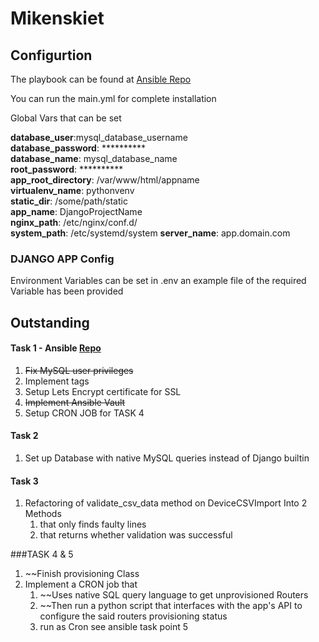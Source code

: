 # Mikenskiet

## Configurtion
The playbook can be found at [Ansible Repo](https://github.com/HGriessel/mk_ansible.git)

You can run the main.yml for complete installation

Global Vars that can be set

**database_user**:mysql_database_username  
**database_password**: **********  
**database_name**: mysql_database_name  
**root_password**: **********  
**app_root_directory**: /var/www/html/appname  
**virtualenv_name**: pythonvenv  
**static_dir**:  /some/path/static  
**app_name**: DjangoProjectName  
**nginx_path**: /etc/nginx/conf.d/  
**system_path**: /etc/systemd/system
**server_name**: app.domain.com

### DJANGO APP Config
Environment Variables can be set in .env an example file of the required Variable has been provided 

## Outstanding

####  Task 1 - Ansible [Repo](https://github.com/HGriessel/mk_ansible.git)

1. ~~Fix MySQL user privileges~~
1. Implement tags
3. Setup Lets Encrypt certificate for SSL
4. ~~Implement Ansible Vault~~
5. Setup CRON JOB for TASK 4

#### Task 2
1. Set up Database with native MySQL queries instead of Django builtin


#### Task 3
1. Refactoring of validate_csv_data method on DeviceCSVImport Into 2 Methods
    1. that only finds faulty lines
    2. that returns whether validation was successful 

###TASK 4 & 5
1. ~~Finish provisioning Class
2. Implement a CRON job that
    1. ~~Uses native SQL query language to get unprovisioned Routers
    2. ~~Then run a python script that interfaces with the app's API to configure the said routers provisioning status
    3. run as Cron see ansible task point 5
